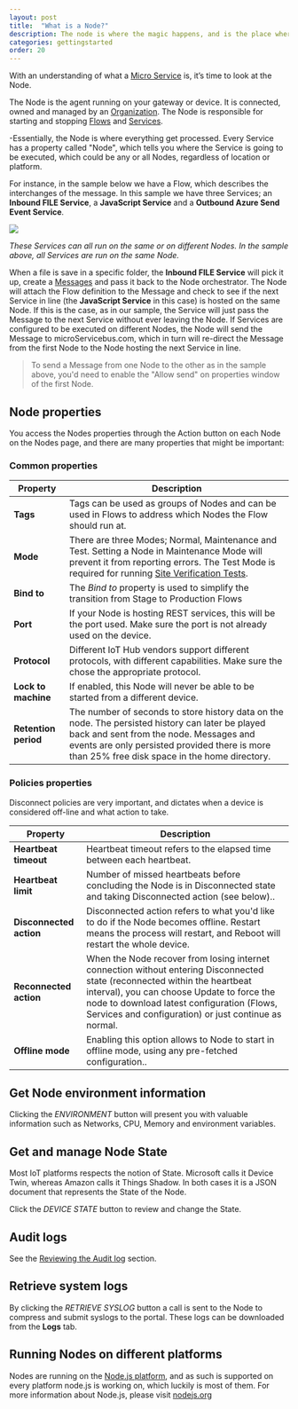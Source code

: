 ```yaml
---
layout: post
title:  "What is a Node?"
description: The node is where the magic happens, and is the place where all micro Services are hosted. Learn about the different kind of hosts and what platforms they can run on.
categories: gettingstarted
order: 20
---
```


With an understanding of what a [Micro Service]({{site.baseurl}}/what-is-a-micro-Service) is, it’s time to look at the Node.

The Node is the agent running on your gateway or device. It is connected, owned and managed by an [Organization]({{site.baseurl}}/what_is_an_organization). The Node is responsible for starting and stopping [Flows]({{site.baseurl}}/what_is_a_flow) and [Services]({{site.baseurl}}/what_is_a_micro-Service).

-Essentially, the Node is where everything get processed. Every Service has a property called "Node", which tells you where the Service is going to be executed, which could be any or all Nodes, regardless of location or platform.

For instance, in the sample below we have a Flow, which describes the interchanges of the message. In this sample we have three Services; an **Inbound FILE Service**, a **JavaScript Service** and a **Outbound Azure Send Event Service**.

<img src="{{site.baseurl}}/images/what_is_a_flow/1.png">

*These Services can all run on the same or on different Nodes. In the sample above, all Services are run on the same Node.*

When a file is save in a specific folder, the **Inbound FILE Service** will pick it up, create a [Messages]({{site.baseurl}}/what-is-a-flow#message) and pass it back to the Node orchestrator. The Node will attach the Flow definition to the Message and check to see if the next Service in line (the **JavaScript Service** in this case) is hosted on the same Node. If this is the case, as in our sample, the Service will just pass the Message to the next Service without ever leaving the Node. If Services are configured to be executed on different Nodes, the Node will send the Message to microServicebus.com, which in turn will re-direct the Message from the first Node to the Node hosting the next Service in line.

> To send a Message from one Node to the other as in the sample above, you'd need to enable the "Allow send" on properties window of the first Node.

## Node properties
You access the Nodes properties through the Action button on each Node on the Nodes page, and there are many properties that might be important:

### Common properties

| Property | Description |
|-------|--------|
| **Tags** | Tags can be used as groups of Nodes and can be used in Flows to address which Nodes the Flow should run at. |
| **Mode** | There are three Modes; Normal, Maintenance and Test. Setting a Node in Maintenance Mode will prevent it from reporting errors. The Test Mode is required for running [Site Verification Tests](site-verification). |
| **Bind to** | The *Bind to* property is used to simplify the transition from Stage to Production Flows  |
| **Port** | If your Node is hosting REST services, this will be the port used. Make sure the port is not already used on the device. |
| **Protocol** | Different IoT Hub vendors support different protocols, with different capabilities. Make sure the chose the appropriate protocol. |
| **Lock to machine** | If enabled, this Node will never be able to be started from a different device. |
| **Retention period** | The number of seconds to store history data on the node. The persisted history can later be played back and sent from the node. Messages and events are only persisted provided there is more than 25% free disk space in the home directory. |

### Policies properties
Disconnect policies are very important, and dictates when a device is considered off-line and what action to take.

| Property | Description |
|-------|--------|
| **Heartbeat timeout** | Heartbeat timeout refers to the elapsed time between each heartbeat. |
| **Heartbeat limit** | Number of missed heartbeats before concluding the Node is in Disconnected state and taking Disconnected action (see below).. |
| **Disconnected action** | Disconnected action refers to what you'd like to do if the Node becomes offline. Restart means the process will restart, and Reboot will restart the whole device. |
| **Reconnected action** | When the Node recover from losing internet connection without entering Disconnected state (reconnected within the heartbeat interval), you can choose Update to force the node to download latest configuration (Flows, Services and configuration) or just continue as normal. |
| **Offline mode** |Enabling this option allows to Node to start in offline mode, using any pre-fetched configuration.. |

## Get Node environment information
Clicking the *ENVIRONMENT* button will present you with valuable information such as Networks, CPU, Memory and environment variables.

## Get and manage Node State
Most IoT platforms respects the notion of State. Microsoft calls it Device Twin, whereas Amazon calls it Things Shadow. In both cases it is a JSON document that represents the State of the Node. 

Click the *DEVICE STATE* button to review and change the State.

## Audit logs
See the [Reviewing the Audit log]({{site.baseurl}}/reviewing-the-auditlog) section.

## Retrieve system logs
By clicking the *RETRIEVE SYSLOG* button a call is sent to the Node to compress and submit syslogs to the portal. These logs can be downloaded from the **Logs** tab.

## Running Nodes on different platforms

Nodes are running on the [Node.js platform](https://nodejs.org), and as such is supported on every platform node.js is working on, which luckily is most of them. For more information about Node.js, please visit [nodejs.org](https://nodejs.org)